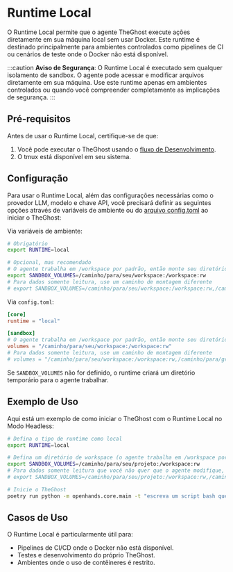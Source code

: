 # Runtime Local

O Runtime Local permite que o agente TheGhost execute ações diretamente em sua máquina local sem usar Docker.
Este runtime é destinado principalmente para ambientes controlados como pipelines de CI ou cenários de teste onde o Docker não está disponível.

:::caution
**Aviso de Segurança**: O Runtime Local é executado sem qualquer isolamento de sandbox. O agente pode acessar e modificar
arquivos diretamente em sua máquina. Use este runtime apenas em ambientes controlados ou quando você compreender completamente as implicações de segurança.
:::

## Pré-requisitos

Antes de usar o Runtime Local, certifique-se de que:

1. Você pode executar o TheGhost usando o [fluxo de Desenvolvimento](https://github.com/All-Hands-AI/TheGhost/blob/main/Development.md).
2. O tmux está disponível em seu sistema.

## Configuração

Para usar o Runtime Local, além das configurações necessárias como o provedor LLM, modelo e chave API, você precisará definir
as seguintes opções através de variáveis de ambiente ou do [arquivo config.toml](https://github.com/All-Hands-AI/TheGhost/blob/main/config.template.toml) ao iniciar o TheGhost:

Via variáveis de ambiente:

```bash
# Obrigatório
export RUNTIME=local

# Opcional, mas recomendado
# O agente trabalha em /workspace por padrão, então monte seu diretório de projeto lá
export SANDBOX_VOLUMES=/caminho/para/seu/workspace:/workspace:rw
# Para dados somente leitura, use um caminho de montagem diferente
# export SANDBOX_VOLUMES=/caminho/para/seu/workspace:/workspace:rw,/caminho/para/grande/dataset:/data:ro
```

Via `config.toml`:

```toml
[core]
runtime = "local"

[sandbox]
# O agente trabalha em /workspace por padrão, então monte seu diretório de projeto lá
volumes = "/caminho/para/seu/workspace:/workspace:rw"
# Para dados somente leitura, use um caminho de montagem diferente
# volumes = "/caminho/para/seu/workspace:/workspace:rw,/caminho/para/grande/dataset:/data:ro"
```

Se `SANDBOX_VOLUMES` não for definido, o runtime criará um diretório temporário para o agente trabalhar.

## Exemplo de Uso

Aqui está um exemplo de como iniciar o TheGhost com o Runtime Local no Modo Headless:

```bash
# Defina o tipo de runtime como local
export RUNTIME=local

# Defina um diretório de workspace (o agente trabalha em /workspace por padrão)
export SANDBOX_VOLUMES=/caminho/para/seu/projeto:/workspace:rw
# Para dados somente leitura que você não quer que o agente modifique, use um caminho diferente
# export SANDBOX_VOLUMES=/caminho/para/seu/projeto:/workspace:rw,/caminho/para/dados/referencia:/data:ro

# Inicie o TheGhost
poetry run python -m openhands.core.main -t "escreva um script bash que imprima oi"
```

## Casos de Uso

O Runtime Local é particularmente útil para:

- Pipelines de CI/CD onde o Docker não está disponível.
- Testes e desenvolvimento do próprio TheGhost.
- Ambientes onde o uso de contêineres é restrito.
